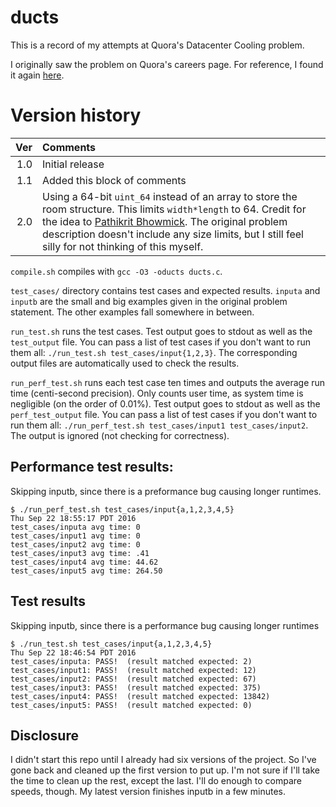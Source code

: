 # ducts
This is a record of my attempts at Quora's Datacenter Cooling problem.

I originally saw the problem on Quora's careers page.
For reference, I found it again [here](http://www.businessinsider.com/heres-the-test-you-have-to-pass-to-work-at-quora-silicon-valleys-hot-new-86-million-startup-2010-4).

# Version  history
Ver | Comments
---:| :----
1.0 | Initial release
1.1 | Added this block of comments
2.0 | Using a 64-bit `uint_64` instead of an array to store the room structure. This limits `width*length` to 64. Credit for the idea to [Pathikrit Bhowmick](https://github.com/pathikrit/Quora-Challenges/). The original problem description doesn't include any size limits, but I still feel silly for not thinking of this myself.


`compile.sh` compiles with `gcc -O3 -oducts ducts.c`.

`test_cases/` directory contains test cases and expected results.  `inputa` and `inputb` are the small and big examples given in the original problem statement.  The other examples fall somewhere in between.

`run_test.sh` runs the test cases.  Test output goes to stdout as well as the `test_output` file.  You can pass a list of test cases if you don't want to run them all: `./run_test.sh test_cases/input{1,2,3}`.  The corresponding output files are automatically used to check the results.

`run_perf_test.sh` runs each test case ten times and outputs the average run time (centi-second precision).  Only counts user time, as system time is negligible (on the order of 0.01%).  Test output goes to stdout as well as the `perf_test_output` file.  You can pass a list of test cases if you don't want to run them all: `./run_perf_test.sh test_cases/input1 test_cases/input2`.  The output is ignored (not checking for correctness).


## Performance test results:
Skipping inputb, since there is a preformance bug causing longer runtimes.
```
$ ./run_perf_test.sh test_cases/input{a,1,2,3,4,5}
Thu Sep 22 18:55:17 PDT 2016
test_cases/inputa avg time: 0
test_cases/input1 avg time: 0
test_cases/input2 avg time: 0
test_cases/input3 avg time: .41
test_cases/input4 avg time: 44.62
test_cases/input5 avg time: 264.50
```

## Test results
Skipping inputb, since there is a performance bug causing longer runtimes
```
$ ./run_test.sh test_cases/input{a,1,2,3,4,5}
Thu Sep 22 18:46:54 PDT 2016
test_cases/inputa: PASS!  (result matched expected: 2)
test_cases/input1: PASS!  (result matched expected: 12)
test_cases/input2: PASS!  (result matched expected: 67)
test_cases/input3: PASS!  (result matched expected: 375)
test_cases/input4: PASS!  (result matched expected: 13842)
test_cases/input5: PASS!  (result matched expected: 0)
```


## Disclosure
I didn't start this repo until I already had six versions of the project.  So I've gone back and cleaned up the first version to put up.  I'm not sure if I'll take the time to clean up the rest, except the last.  I'll do enough to compare speeds, though.  My latest version finishes inputb in a few minutes.

